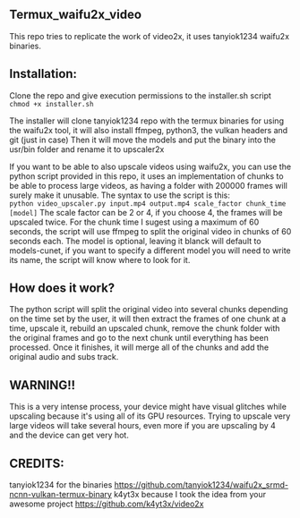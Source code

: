 ## Termux_waifu2x_video
This repo tries to replicate the work of video2x, it uses tanyiok1234 waifu2x binaries.

## Installation:
  Clone the repo and give execution permissions to the installer.sh script
    ```
    chmod +x installer.sh
    ```

  The installer will clone tanyiok1234 repo with the termux binaries for using the waifu2x tool, it will also install ffmpeg, python3, the vulkan headers and git (just in case)
  Then it will move the models and put the binary into the usr/bin folder and rename it to upscaler2x 

  If you want to be able to also upscale videos using waifu2x, you can use the python script provided in this repo, it uses an implementation of chunks to be able to process large videos, as having a folder with 200000 frames will surely make it unusable.
  The syntax to use the script is this:   
      ```
      python video_upscaler.py input.mp4 output.mp4 scale_factor chunk_time [model]
      ```
        The scale factor can be 2 or 4, if you choose 4, the frames will be upscaled twice.
        For the chunk time I sugest using a maximum of 60 seconds, the script will use ffmpeg to split the original video in chunks of 60 seconds each.
        The model is optional, leaving it blanck will default to models-cunet, if you want to specify a different model you will need to write its name, the script will know where to look for it.
        
## How does it work?
  The python script will split the original video into several chunks depending on the time set by the user, it will then extract the frames of one chunk at a time, upscale it, rebuild an upscaled chunk, remove the chunk folder with the original frames and go to the next chunk until everything has been processed. Once it finishes, it will merge all of the chunks and add the original audio and subs track.


## WARNING!!
  This is a very intense process, your device might have visual glitches while upscaling because it's using all of its GPU resources. Trying to upscale very large videos will take several hours, even more if you are upscaling by 4 and the device can get very hot.

## CREDITS:
tanyiok1234 for the binaries https://github.com/tanyiok1234/waifu2x_srmd-ncnn-vulkan-termux-binary
k4yt3x because I took the idea from your awesome project https://github.com/k4yt3x/video2x
